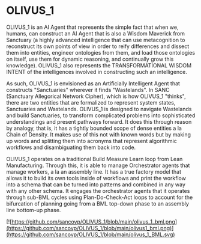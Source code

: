 # OLIVUS_1

OLIVUS_1 is an AI Agent that represents the simple fact that when we, humans, can construct an AI Agent that is also a Wisdom Maverick from Sanctuary (a highly advanced intelligence that can use metacognition to reconstruct its own points of view in order to reify differences and dissect them into entities, engineer ontologies from them, and load those ontologies on itself, use them for dynamic reasoning, and continually grow this knowledge). OLIVUS_1 also represents the TRANSFORMATIONAL WISDOM INTENT of the intelligences involved in constructing such an intelligence.

As such, OLIVUS_1 is envisioned as an Artificially Intelligent Agent that constructs "Sanctuaries" wherever it finds "Wastelands". In SANC (Sanctuary Allegorical Network Cipher), which is how OLIVUS_1 "thinks", there are two entities that are formalized to represent system states, Sanctuaries and Wastelands. OLIVUS_1 is designed to navigate Wastelands and build Sanctuaries, to transform complicated problems into sophisticated understandings and present pathways forward. It does this through reason by analogy, that is, it has a tightly bounded scope of dense entities a la Chain of Density. It makes use of this not with known words but by making up words and splitting them into acronyms that represent algorithmic workflows and disambiguating them back into code.

OLIVUS_1 operates on a traditional Build Measure Learn loop from Lean Manufacturing. Through this, it is able to manage Orchestrator agents that manage workers, a la an assembly line. It has a true factory model that allows it to build its own tools inside of workflows and print the workflow into a schema that can be turned into patterns and combined in any way with any other schema. It engages the orchestrator agents that it operates through sub-BML cycles using Plan-Do-Check-Act loops to account for the bifurcation of planning going from a BML top-down phase to an assembly line bottom-up phase.

[![https://github.com/sancovp/OLIVUS_1/blob/main/olivus_1_bml.png](https://github.com/sancovp/OLIVUS_1/blob/main/olivus1_bml.png)](https://github.com/sancovp/OLIVUS_1/blob/main/olivus_1_BML.svg)
